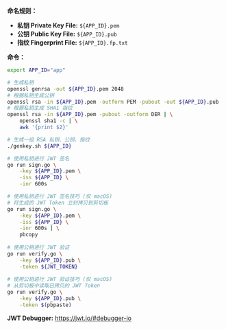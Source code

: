 **命名规则：**

- **私钥 Private Key File:** `${APP_ID}.pem`
- **公钥 Public Key File:** `${APP_ID}.pub`
- **指纹 Fingerprint File:** `${APP_ID}.fp.txt`

**命令：**

```sh
export APP_ID="app"

# 生成私钥
openssl genrsa -out ${APP_ID}.pem 2048
# 根据私钥生成公钥
openssl rsa -in ${APP_ID}.pem -outform PEM -pubout -out ${APP_ID}.pub
# 根据私钥生成 SHA1 指纹
openssl rsa -in ${APP_ID}.pem -pubout -outform DER | \
    openssl sha1 -c | \
    awk '{print $2}'

# 生成一组 RSA 私钥、公钥、指纹
./genkey.sh ${APP_ID}

# 使用私钥进行 JWT 签名
go run sign.go \
	-key ${APP_ID}.pem \
	-iss ${APP_ID} \
	-inr 600s

# 使用私钥进行 JWT 签名技巧 (仅 macOS)
# 将生成的 JWT Token 立刻拷贝到剪切板
go run sign.go \
	-key ${APP_ID}.pem \
	-iss ${APP_ID} \
	-inr 600s | \
	pbcopy
	
# 使用公钥进行 JWT 验证
go run verify.go \
	-key ${APP_ID}.pub \
	-token ${JWT_TOKEN}
	
# 使用公钥进行 JWT 验证技巧 (仅 macOS)
# 从剪切板中读取已拷贝的 JWT Token
go run verify.go \
	-key ${APP_ID}.pub \
	-token $(pbpaste)
```

**JWT Debugger:** https://jwt.io/#debugger-io
